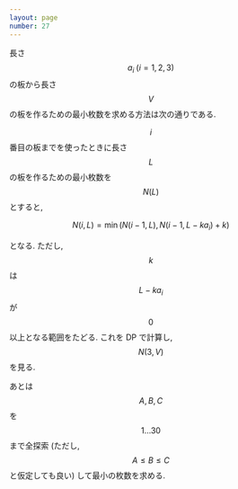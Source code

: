 ```yaml
---
layout: page
number: 27
---
```

長さ $$a_i \; (i=1,2,3)$$ の板から長さ $$V$$ の板を作るための最小枚数を求める方法は次の通りである.

$$i$$ 番目の板までを使ったときに長さ $$L$$ の板を作るための最小枚数を $$N(L)$$ とすると,

$$
N(i, L) = \min(N(i - 1, L), N(i - 1, L - ka_i) + k)
$$

となる. ただし, $$k$$ は $$L-ka_i$$ が $$0$$ 以上となる範囲をたどる. これを DP で計算し, $$N(3, V)$$ を見る.

あとは $$A,B,C$$ を $$1 \dots 30$$ まで全探索 (ただし, $$A \leq B \leq C$$ と仮定しても良い) して最小の枚数を求める.
